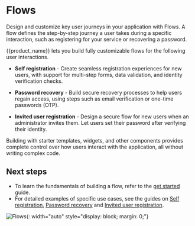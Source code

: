 # Flows

Design and customize key user journeys in your application with Flows. A flow defines the step-by-step journey a user takes during a specific interaction, such as registering for your service or recovering a password.

{{product_name}} lets you build fully customizable flows for the following user interactions.

- **Self registration** - Create seamless registration experiences for new users, with support for multi-step forms, data validation, and identity verification checks.

- **Password recovery** - Build secure recovery processes to help users regain access, using steps such as email verification or one-time passwords (OTP).

- **Invited user registration** - Design a secure flow for new users when an administrator invites them. Let users set their password after verifying their identity.

Building with starter templates, widgets, and other components provides complete control over how users interact with the application, all without writing complex code.

## Next steps

- To learn the fundamentals of building a flow, refer to the [get started]({{base_path}}/guides/flows/build-a-flow/) guide.
- For detailed examples of specific use cases, see the guides on [Self registration]({{base_path}}/guides/flows/self-registration/), [Password recovery]({{base_path}}/guides/flows/password-recovery/) and [Invited user registration]({{base_path}}/guides/flows/invited-user-registration/).

![Flows]({{base_path}}/assets/img/guides/flows/Flow-builder-overview.png){: width="auto" style="display: block; margin: 0;"}
